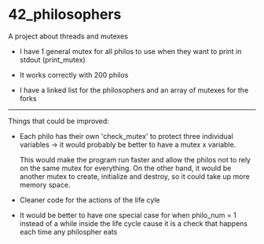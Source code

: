 # 42_philosophers
A project about threads and mutexes

- I have 1 general mutex for all philos to use when they want to print in stdout (print_mutex)

- It works correctly with 200 philos

- I have a linked list for the philosophers and an array of mutexes for the forks

---------------------------------------------------------------------------------------------------------------------------------------------------------------------

Things that could be improved:

- Each philo has their own 'check_mutex' to protect three individual variables -> it would probably be better to have a mutex x variable.

  This would make the program run faster and allow the philos not to rely on the same mutex for everything. On the other hand, it would be another mutex to create, initialize and destroy, so it could take up more memory space.
- Cleaner code for the actions of the life cyle
- It would be better to have one special case for when philo_num = 1 instead of a while inside the life cycle cause it is a check that happens each time any philospher eats
